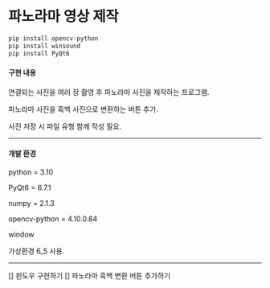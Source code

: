 # 파노라마 영상 제작

``` bash
pip install opencv-python
pip install winsound
pip install PyQt6
```

#### 구현 내용

연결되는 사진을 여러 장 촬영 후 파노라마 사진을 제작하는 프로그램.

파노라마 사진을 흑백 사진으로 변환하는 버튼 추가.

사진 저장 시 파일 유형 함께 작성 필요.

---

#### 개발 환경

python = 3.10

PyQt6 = 6.7.1

numpy = 2.1.3

opencv-python = 4.10.0.84

window

가상환경 6_5 사용.

---

[] 윈도우 구현하기
[] 파노라마 흑백 변환 버튼 추가하기